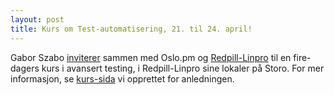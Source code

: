 ```yaml
---
layout: post
title: Kurs om Test-automatisering, 21. til 24. april!
---
```

<p>Gabor Szabo <a href="http://szabgab.com/blog/2009/01/1232302278.html">inviterer</a>
   sammen med Oslo.pm og <a href="http://www.redpill-linpro.no/">Redpill-Linpro</a>
   til en fire-dagers kurs i avansert testing, i Redpill-Linpro sine lokaler
   på Storo. For mer informasjon, se <a href="http://oslo.pm.org/kurs.shtml">kurs-sida</a> vi
   opprettet for anledningen.</p>
